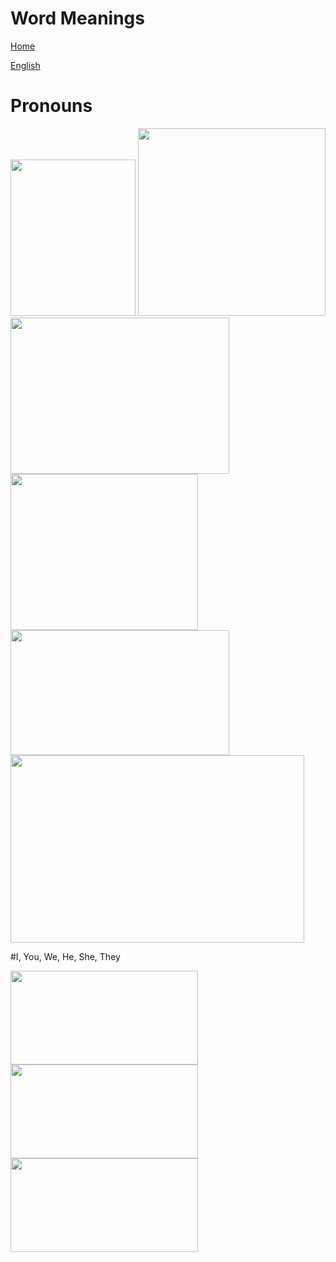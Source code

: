 # Word Meanings


[Home](all-files-links.md)

[English](all-english-links.md)

# Pronouns

<img src="https://i.pinimg.com/originals/20/a1/e3/20a1e3d6c6b6843f8bbdf22e469b157f.png" width="200" height="250">

<img src="https://encrypted-tbn0.gstatic.com/images?q=tbn:ANd9GcQdpi9hqPTv5TulJZWT3krYDAo867Fj-igTkoPg4OPNW4hSkJE063a5c1eZP56hJItVIOM&usqp=CAU" width="300" height="300">

<img src="https://i.pinimg.com/originals/da/7b/dc/da7bdc64d554281c2ee5fbcdb77cb1ac.png" width="350" height="250">

<img src="https://i.pinimg.com/originals/1b/19/cf/1b19cf90c086e67a2fbd26325552ced8.png" width="300" height="250">

<img src="https://lectii-engleza.ro/wp-content/uploads/2021/04/4-39-1024x576.png" width="350" height="200">

<img src="https://englishwithashish.com/wp-content/uploads/2021/09/DEMONSTRATIVE-ADJECTIVE-1-1024x819.png" width="470" height="300">


#I, You, We, He, She, They

<img src="https://encrypted-tbn0.gstatic.com/images?q=tbn:ANd9GcSzvQWK9KoRqSHVvbz-dopBD-sUaJDh-v-g_ZygjCUXXtHyMn0OVEa6QN6BOnLYHmqlFvE&usqp=CAU" width="300" height="150">

<img src="https://w7.pngwing.com/pngs/544/561/png-transparent-english-personal-pronouns-object-pronoun-possessive-subject-miscellaneous-tshirt-child-thumbnail.png" width="300" height="150">

<img src="https://e7.pngegg.com/pngimages/269/328/png-clipart-personal-pronoun-verb-english-natural-language-subject-pronoun-child-english-thumbnail.png" width="300" height="150">
